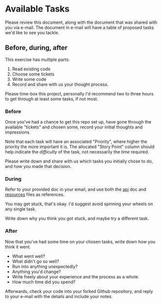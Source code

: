 # Available Tasks

Please review this document, along with the document that was shared with you via e-mail. The document in e-mail will
have a table of proposed tasks we'd like to see you tackle.

## Before, during, after

This exercise has multiple parts:

1. Read existing code
2. Choose some tickets
3. Write some code
4. Record and share with us your thought process.

Please time-box this project, personally I'd recommend two to three hours to get through at least some tasks, if not most.

### Before

Once you've had a chance to get this repo set up, have gone through the available "tickets" and chosen some, record your
initial thoughts and impressions.

Note that each task will have an associated "Priority", where higher the priority the more important it is. The
allocated "Story Point" column should help indicate the _difficulty_ of the task, not necessarily the _time_ required.

Please write down and share with us which tasks you initially chose to do, and how you made that decision.

### During

Refer to your provided doc in your email, and use both the [api](api.md) doc and [resources](resources.md) files as
references.

You may get stuck, that's okay. I'd suggest avoid spinning your wheels on any single task.

Write down why you think you got stuck, and maybe try a different task.

### After

Now that you've had some time on your chosen tasks, write down how you think it went.

* What went well?
* What didn't go so well?
* Run into anything unexpectedly?
* Anything you'd change?
* Write freely about your experience and the process as a whole.
* How much time did you spend?

Afterwards, check your code into your forked Github repository, and reply to your e-mail with the details and include
your notes.
